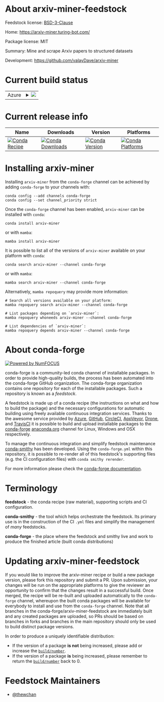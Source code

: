 About arxiv-miner-feedstock
===========================

Feedstock license: [BSD-3-Clause](https://github.com/conda-forge/arxiv-miner-feedstock/blob/main/LICENSE.txt)

Home: https://arxiv-miner.turing-bot.com/

Package license: MIT

Summary: Mine and scrape Arxiv papers to structured datasets

Development: https://github.com/valayDave/arxiv-miner

Current build status
====================


<table>
    
  <tr>
    <td>Azure</td>
    <td>
      <details>
        <summary>
          <a href="https://dev.azure.com/conda-forge/feedstock-builds/_build/latest?definitionId=16929&branchName=main">
            <img src="https://dev.azure.com/conda-forge/feedstock-builds/_apis/build/status/arxiv-miner-feedstock?branchName=main">
          </a>
        </summary>
        <table>
          <thead><tr><th>Variant</th><th>Status</th></tr></thead>
          <tbody><tr>
              <td>linux_64_python3.10.____cpython</td>
              <td>
                <a href="https://dev.azure.com/conda-forge/feedstock-builds/_build/latest?definitionId=16929&branchName=main">
                  <img src="https://dev.azure.com/conda-forge/feedstock-builds/_apis/build/status/arxiv-miner-feedstock?branchName=main&jobName=linux&configuration=linux%20linux_64_python3.10.____cpython" alt="variant">
                </a>
              </td>
            </tr><tr>
              <td>linux_64_python3.11.____cpython</td>
              <td>
                <a href="https://dev.azure.com/conda-forge/feedstock-builds/_build/latest?definitionId=16929&branchName=main">
                  <img src="https://dev.azure.com/conda-forge/feedstock-builds/_apis/build/status/arxiv-miner-feedstock?branchName=main&jobName=linux&configuration=linux%20linux_64_python3.11.____cpython" alt="variant">
                </a>
              </td>
            </tr><tr>
              <td>linux_64_python3.12.____cpython</td>
              <td>
                <a href="https://dev.azure.com/conda-forge/feedstock-builds/_build/latest?definitionId=16929&branchName=main">
                  <img src="https://dev.azure.com/conda-forge/feedstock-builds/_apis/build/status/arxiv-miner-feedstock?branchName=main&jobName=linux&configuration=linux%20linux_64_python3.12.____cpython" alt="variant">
                </a>
              </td>
            </tr><tr>
              <td>linux_64_python3.13.____cp313</td>
              <td>
                <a href="https://dev.azure.com/conda-forge/feedstock-builds/_build/latest?definitionId=16929&branchName=main">
                  <img src="https://dev.azure.com/conda-forge/feedstock-builds/_apis/build/status/arxiv-miner-feedstock?branchName=main&jobName=linux&configuration=linux%20linux_64_python3.13.____cp313" alt="variant">
                </a>
              </td>
            </tr><tr>
              <td>linux_64_python3.9.____cpython</td>
              <td>
                <a href="https://dev.azure.com/conda-forge/feedstock-builds/_build/latest?definitionId=16929&branchName=main">
                  <img src="https://dev.azure.com/conda-forge/feedstock-builds/_apis/build/status/arxiv-miner-feedstock?branchName=main&jobName=linux&configuration=linux%20linux_64_python3.9.____cpython" alt="variant">
                </a>
              </td>
            </tr><tr>
              <td>osx_64_python3.10.____cpython</td>
              <td>
                <a href="https://dev.azure.com/conda-forge/feedstock-builds/_build/latest?definitionId=16929&branchName=main">
                  <img src="https://dev.azure.com/conda-forge/feedstock-builds/_apis/build/status/arxiv-miner-feedstock?branchName=main&jobName=osx&configuration=osx%20osx_64_python3.10.____cpython" alt="variant">
                </a>
              </td>
            </tr><tr>
              <td>osx_64_python3.11.____cpython</td>
              <td>
                <a href="https://dev.azure.com/conda-forge/feedstock-builds/_build/latest?definitionId=16929&branchName=main">
                  <img src="https://dev.azure.com/conda-forge/feedstock-builds/_apis/build/status/arxiv-miner-feedstock?branchName=main&jobName=osx&configuration=osx%20osx_64_python3.11.____cpython" alt="variant">
                </a>
              </td>
            </tr><tr>
              <td>osx_64_python3.12.____cpython</td>
              <td>
                <a href="https://dev.azure.com/conda-forge/feedstock-builds/_build/latest?definitionId=16929&branchName=main">
                  <img src="https://dev.azure.com/conda-forge/feedstock-builds/_apis/build/status/arxiv-miner-feedstock?branchName=main&jobName=osx&configuration=osx%20osx_64_python3.12.____cpython" alt="variant">
                </a>
              </td>
            </tr><tr>
              <td>osx_64_python3.13.____cp313</td>
              <td>
                <a href="https://dev.azure.com/conda-forge/feedstock-builds/_build/latest?definitionId=16929&branchName=main">
                  <img src="https://dev.azure.com/conda-forge/feedstock-builds/_apis/build/status/arxiv-miner-feedstock?branchName=main&jobName=osx&configuration=osx%20osx_64_python3.13.____cp313" alt="variant">
                </a>
              </td>
            </tr><tr>
              <td>osx_64_python3.9.____cpython</td>
              <td>
                <a href="https://dev.azure.com/conda-forge/feedstock-builds/_build/latest?definitionId=16929&branchName=main">
                  <img src="https://dev.azure.com/conda-forge/feedstock-builds/_apis/build/status/arxiv-miner-feedstock?branchName=main&jobName=osx&configuration=osx%20osx_64_python3.9.____cpython" alt="variant">
                </a>
              </td>
            </tr>
          </tbody>
        </table>
      </details>
    </td>
  </tr>
</table>

Current release info
====================

| Name | Downloads | Version | Platforms |
| --- | --- | --- | --- |
| [![Conda Recipe](https://img.shields.io/badge/recipe-arxiv--miner-green.svg)](https://anaconda.org/conda-forge/arxiv-miner) | [![Conda Downloads](https://img.shields.io/conda/dn/conda-forge/arxiv-miner.svg)](https://anaconda.org/conda-forge/arxiv-miner) | [![Conda Version](https://img.shields.io/conda/vn/conda-forge/arxiv-miner.svg)](https://anaconda.org/conda-forge/arxiv-miner) | [![Conda Platforms](https://img.shields.io/conda/pn/conda-forge/arxiv-miner.svg)](https://anaconda.org/conda-forge/arxiv-miner) |

Installing arxiv-miner
======================

Installing `arxiv-miner` from the `conda-forge` channel can be achieved by adding `conda-forge` to your channels with:

```
conda config --add channels conda-forge
conda config --set channel_priority strict
```

Once the `conda-forge` channel has been enabled, `arxiv-miner` can be installed with `conda`:

```
conda install arxiv-miner
```

or with `mamba`:

```
mamba install arxiv-miner
```

It is possible to list all of the versions of `arxiv-miner` available on your platform with `conda`:

```
conda search arxiv-miner --channel conda-forge
```

or with `mamba`:

```
mamba search arxiv-miner --channel conda-forge
```

Alternatively, `mamba repoquery` may provide more information:

```
# Search all versions available on your platform:
mamba repoquery search arxiv-miner --channel conda-forge

# List packages depending on `arxiv-miner`:
mamba repoquery whoneeds arxiv-miner --channel conda-forge

# List dependencies of `arxiv-miner`:
mamba repoquery depends arxiv-miner --channel conda-forge
```


About conda-forge
=================

[![Powered by
NumFOCUS](https://img.shields.io/badge/powered%20by-NumFOCUS-orange.svg?style=flat&colorA=E1523D&colorB=007D8A)](https://numfocus.org)

conda-forge is a community-led conda channel of installable packages.
In order to provide high-quality builds, the process has been automated into the
conda-forge GitHub organization. The conda-forge organization contains one repository
for each of the installable packages. Such a repository is known as a *feedstock*.

A feedstock is made up of a conda recipe (the instructions on what and how to build
the package) and the necessary configurations for automatic building using freely
available continuous integration services. Thanks to the awesome service provided by
[Azure](https://azure.microsoft.com/en-us/services/devops/), [GitHub](https://github.com/),
[CircleCI](https://circleci.com/), [AppVeyor](https://www.appveyor.com/),
[Drone](https://cloud.drone.io/welcome), and [TravisCI](https://travis-ci.com/)
it is possible to build and upload installable packages to the
[conda-forge](https://anaconda.org/conda-forge) [anaconda.org](https://anaconda.org/)
channel for Linux, Windows and OSX respectively.

To manage the continuous integration and simplify feedstock maintenance
[conda-smithy](https://github.com/conda-forge/conda-smithy) has been developed.
Using the ``conda-forge.yml`` within this repository, it is possible to re-render all of
this feedstock's supporting files (e.g. the CI configuration files) with ``conda smithy rerender``.

For more information please check the [conda-forge documentation](https://conda-forge.org/docs/).

Terminology
===========

**feedstock** - the conda recipe (raw material), supporting scripts and CI configuration.

**conda-smithy** - the tool which helps orchestrate the feedstock.
                   Its primary use is in the construction of the CI ``.yml`` files
                   and simplify the management of *many* feedstocks.

**conda-forge** - the place where the feedstock and smithy live and work to
                  produce the finished article (built conda distributions)


Updating arxiv-miner-feedstock
==============================

If you would like to improve the arxiv-miner recipe or build a new
package version, please fork this repository and submit a PR. Upon submission,
your changes will be run on the appropriate platforms to give the reviewer an
opportunity to confirm that the changes result in a successful build. Once
merged, the recipe will be re-built and uploaded automatically to the
`conda-forge` channel, whereupon the built conda packages will be available for
everybody to install and use from the `conda-forge` channel.
Note that all branches in the conda-forge/arxiv-miner-feedstock are
immediately built and any created packages are uploaded, so PRs should be based
on branches in forks and branches in the main repository should only be used to
build distinct package versions.

In order to produce a uniquely identifiable distribution:
 * If the version of a package **is not** being increased, please add or increase
   the [``build/number``](https://docs.conda.io/projects/conda-build/en/latest/resources/define-metadata.html#build-number-and-string).
 * If the version of a package **is** being increased, please remember to return
   the [``build/number``](https://docs.conda.io/projects/conda-build/en/latest/resources/define-metadata.html#build-number-and-string)
   back to 0.

Feedstock Maintainers
=====================

* [@thewchan](https://github.com/thewchan/)

